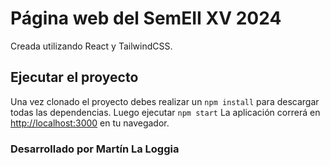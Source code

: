 # Página web del SemEII XV 2024

Creada utilizando React y TailwindCSS.

## Ejecutar el proyecto

Una vez clonado el proyecto debes realizar un `npm install` para descargar todas las dependencias.
Luego ejecutar `npm start` 
La aplicación correrá en [http://localhost:3000](http://localhost:3000) en tu navegador.


### Desarrollado por Martín La Loggia
